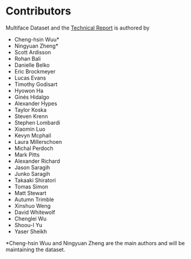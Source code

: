 # Contributors 

Multiface Dataset and the [Technical Report]() is authored by 

- Cheng-hsin Wuu* 
- Ningyuan Zheng* 
- Scott Ardisson 
- Rohan Bali 
- Danielle Belko 
- Eric Brockmeyer
- Lucas Evans 
- Timothy Godisart
- Hyowon Ha
- Ginés Hidalgo
- Alexander Hypes
- Taylor Koska
- Steven Krenn
- Stephen Lombardi
- Xiaomin Luo
- Kevyn Mcphail 
- Laura Millerschoen
- Michal Perdoch 
- Mark Pitts
- Alexander Richard
- Jason Saragih
- Junko Saragih 
- Takaaki Shiratori 
- Tomas Simon 
- Matt Stewart
- Autumn Trimble 
- Xinshuo Weng
- David Whitewolf 
- Chenglei Wu 
- Shoou-I Yu
- Yaser Sheikh 

*Cheng-hsin Wuu and Ningyuan Zheng are the main authors and will be maintaining the dataset.
